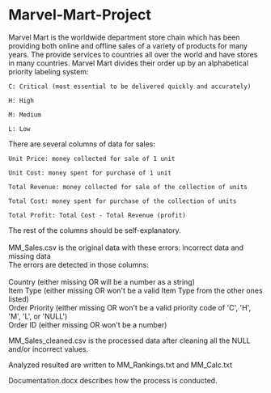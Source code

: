 # Marvel-Mart-Project
Marvel Mart is the worldwide department store chain which has been providing both online and offline sales of a variety of  products for many years. The provide services to countries all over the world and have stores in many countries. Marvel Mart divides their order up by an alphabetical priority labeling system: 

    C: Critical (most essential to be delivered quickly and accurately) 

    H: High 

    M: Medium 

    L: Low 

There are several columns of data for sales: 

    Unit Price: money collected for sale of 1 unit 

    Unit Cost: money spent for purchase of 1 unit 

    Total Revenue: money collected for sale of the collection of units 

    Total Cost: money spent for purchase of the collection of units 

    Total Profit: Total Cost - Total Revenue (profit)      

The rest of the columns should be self-explanatory. <br />
<br /> MM_Sales.csv is the original data with these errors: incorrect data and missing data\
The errors are detected in those columns: <br />
  <br /> Country   (either missing OR will be a number as a string)\
   Item Type   (either missing OR won't be a valid Item Type from the other ones listed)\
  Order Priority   (either missing OR won't be a valid priority code of 'C', 'H', 'M', 'L', or 'NULL')\
  Order ID   (either missing OR won't be a number) <br />
  
  MM_Sales_cleaned.csv is the processed data after cleaning all the NULL and/or incorrect values.  <br />
   
Analyzed resulted are written to MM_Rankings.txt and MM_Calc.txt    <br />

Documentation.docx describes how the process is conducted.
